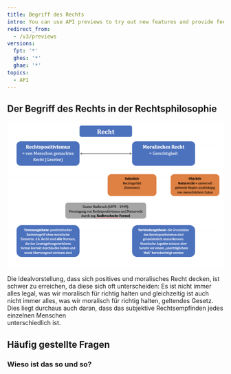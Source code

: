 ```yaml
---
title: Begriff des Rechts
intro: You can use API previews to try out new features and provide feedback before these features become official.
redirect_from:
  - /v3/previews
versions:
  fpt: '*'
  ghes: '*'
  ghae: '*'
topics:
  - API
---
```


## Der Begriff des Rechts in der Rechtsphilosophie
![rephilo](/assets/images/glrecht/rephilo.png)

Die	 Idealvorstellung,	 dass	 sich	 positives	 und	 moralisches	 Recht	decken, ist	schwer	zu	erreichen,	da	diese	sich	oft	unterscheiden:	Es	ist	 nicht	 immer	 alles legal,	 was	 wir	 moralisch	 für	 richtig	 halten	 und	gleichzeitig	ist	auch	nicht	immer	alles,	was	wir	moralisch	 für	 richtig halten,	 geltendes	 Gesetz.	 Dies	 liegt	 durchaus	 auch	 daran,	 dass	 das subjektive	 Rechtsempfinden	 jedes	 einzelnen	 Menschen	
unterschiedlich	ist.


## Häufig gestellte Fragen

### Wieso ist das so und so?
